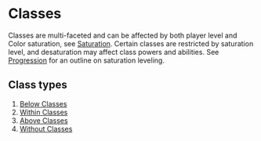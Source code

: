 # Classes

Classes are multi-faceted and can be affected by both player level and Color saturation, see [Saturation](2dii_saturation.md). Certain classes are restricted by saturation level, and desaturation may affect class powers and abilities. See [Progression](4_progression.md) for an outline on saturation leveling.

## Class types

1. [Below Classes](3ci_below.md)
2. [Within Classes](3cii_within.md)
3. [Above Classes](3ciii_above.md)
4. [Without Classes](3civ_without.md)
